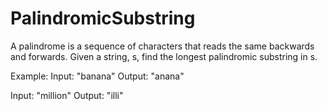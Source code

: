 # PalindromicSubstring

A palindrome is a sequence of characters that reads the same backwards and forwards. Given a string, s, find the longest palindromic substring in s.

Example:
Input: "banana"
Output: "anana"

Input: "million"
Output: "illi"
